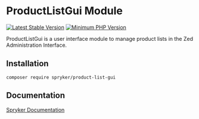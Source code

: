 # ProductListGui Module
[![Latest Stable Version](https://poser.pugx.org/spryker/product-list-gui/v/stable.svg)](https://packagist.org/packages/spryker/product-list-gui)
[![Minimum PHP Version](https://img.shields.io/badge/php-%3E%3D%208.1-8892BF.svg)](https://php.net/)

ProductListGui is a user interface module to manage product lists in the Zed Administration Interface.

## Installation

```
composer require spryker/product-list-gui
```

## Documentation

[Spryker Documentation](https://docs.spryker.com)
